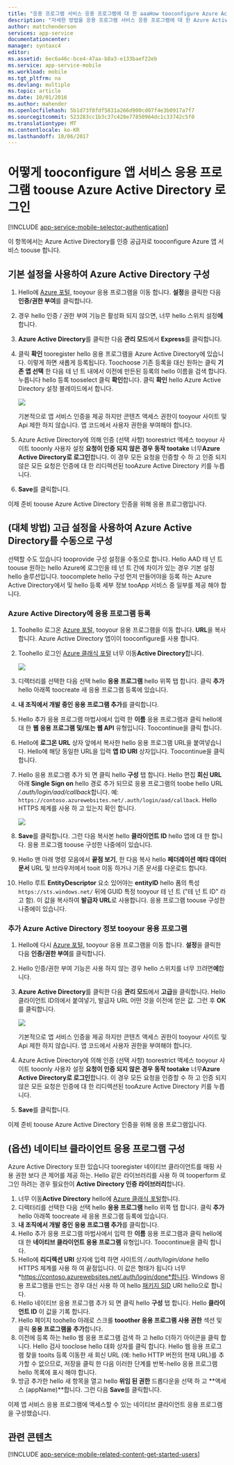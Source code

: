 ```yaml
---
title: "응용 프로그램 서비스 응용 프로그램에 대 한 aaaHow tooconfigure Azure Active Directory 인증"
description: "자세한 방법을 응용 프로그램 서비스 응용 프로그램에 대 한 Azure Active Directory 인증 tooconfigure 합니다."
author: mattchenderson
services: app-service
documentationcenter: 
manager: syntaxc4
editor: 
ms.assetid: 6ec6a46c-bce4-47aa-b8a3-e133baef22eb
ms.service: app-service-mobile
ms.workload: mobile
ms.tgt_pltfrm: na
ms.devlang: multiple
ms.topic: article
ms.date: 10/01/2016
ms.author: mahender
ms.openlocfilehash: 5b1d73f8fdf5831a266d900cd07f4e3b0917a7f7
ms.sourcegitcommit: 523283cc1b3c37c428e77850964dc1c33742c5f0
ms.translationtype: MT
ms.contentlocale: ko-KR
ms.lasthandoff: 10/06/2017
---
```

# <a name="how-tooconfigure-your-app-service-application-toouse-azure-active-directory-login"></a>어떻게 tooconfigure 앱 서비스 응용 프로그램 toouse Azure Active Directory 로그인
[!INCLUDE [app-service-mobile-selector-authentication](../../includes/app-service-mobile-selector-authentication.md)]

이 항목에서는 Azure Active Directory를 인증 공급자로 tooconfigure Azure 앱 서비스 toouse 합니다.

## <a name="express"> </a>기본 설정을 사용하여 Azure Active Directory 구성
1. Hello에 [Azure 포털], tooyour 응용 프로그램을 이동 합니다. **설정**을 클릭한 다음 **인증/권한 부여**를 클릭합니다.
2. 경우 hello 인증 / 권한 부여 기능은 활성화 되지 않으면, 너무 hello 스위치 설정**에**합니다.
3. **Azure Active Directory**를 클릭한 다음 **관리 모드**에서 **Express**를 클릭합니다.
4. 클릭 **확인** tooregister hello 응용 프로그램을 Azure Active Directory에 있습니다. 이렇게 하면 새롭게 등록됩니다. Toochoose 기존 등록을 대신 원하는 클릭 **기존 앱 선택** 한 다음 테 넌 트 내에서 이전에 만든된 등록의 hello 이름을 검색 합니다.
   누릅니다 hello 등록 tooselect 클릭 **확인**합니다. 클릭 **확인** hello Azure Active Directory 설정 블레이드에서 합니다.
   
   ![][0]
   
   기본적으로 앱 서비스 인증을 제공 하지만 콘텐츠 액세스 권한이 tooyour 사이트 및 Api 제한 하지 않습니다. 앱 코드에서 사용자 권한을 부여해야 합니다.
5. Azure Active Directory에 의해 인증 (선택 사항) toorestrict 액세스 tooyour 사이트 tooonly 사용자 설정 **요청이 인증 되지 않은 경우 동작 tootake** 너무**Azure Active Directory로 로그인**합니다. 이 경우 모든 요청을 인증할 수 하 고 인증 되지 않은 모든 요청은 인증에 대 한 리디렉션된 tooAzure Active Directory 키를 누릅니다.
6. **Save**를 클릭합니다.

이제 준비 toouse Azure Active Directory 인증을 위해 응용 프로그램입니다.

## <a name="advanced"> </a>(대체 방법) 고급 설정을 사용하여 Azure Active Directory를 수동으로 구성
선택할 수도 있습니다 tooprovide 구성 설정을 수동으로 합니다. Hello AAD 테 넌 트 toouse 원하는 hello Azure에 로그인을 테 넌 트 간에 차이가 있는 경우 기본 설정 hello 솔루션입니다. toocomplete hello 구성 먼저 만들어야을 등록 하는 Azure Active Directory에서 및 hello 등록 세부 정보 tooApp 서비스 중 일부를 제공 해야 합니다.

### <a name="register"> </a>Azure Active Directory에 응용 프로그램 등록
1. Toohello 로그온 [Azure 포털], tooyour 응용 프로그램을 이동 합니다. **URL**을 복사합니다. Azure Active Directory 앱이이 tooconfigure를 사용 합니다.
2. Toohello 로그인 [Azure 클래식 포털] 너무 이동**Active Directory**합니다.
   
    ![][2]
3. 디렉터리를 선택한 다음 선택 hello **응용 프로그램** hello 위쪽 탭 합니다. 클릭 **추가** hello 아래쪽 toocreate 새 응용 프로그램 등록에 있습니다.
4. **내 조직에서 개발 중인 응용 프로그램 추가**를 클릭합니다.
5. Hello 추가 응용 프로그램 마법사에서 입력 한 **이름** 응용 프로그램과 클릭 hello에 대 한 **웹 응용 프로그램 및/또는 웹 API** 유형입니다. Toocontinue을 클릭 합니다.
6. Hello에 **로그온 URL** 상자 앞에서 복사한 hello 응용 프로그램 URL을 붙여넣습니다. Hello에 해당 동일한 URL을 입력 **앱 ID URI** 상자입니다. Toocontinue을 클릭 합니다.
7. Hello 응용 프로그램 추가 되 면 클릭 hello **구성** 탭 합니다. Hello 편집 **회신 URL** 아래 **Single Sign on** hello 경로 추가 되므로 응용 프로그램의 toobe hello URL */.auth/login/aad/callback*합니다. 예: `https://contoso.azurewebsites.net/.auth/login/aad/callback`. Hello HTTPS 체계를 사용 하 고 있는지 확인 합니다.
   
    ![][3]
8. **Save**를 클릭합니다. 그런 다음 복사본 hello **클라이언트 ID** hello 앱에 대 한 합니다. 응용 프로그램 toouse 구성한 나중에이 있습니다.
9. Hello 맨 아래 명령 모음에서 **끝점 보기**, 한 다음 복사 hello **페더레이션 메타 데이터 문서** URL 및 브라우저에서 tooit 이동 하거나 기존 문서를 다운로드 합니다.
10. Hello 루트 **EntityDescriptor** 요소 있어야는 **entityID** hello 폼의 특성 `https://sts.windows.net/` 뒤에 GUID 특정 tooyour 테 넌 트 ("테 넌 트 ID" 라고 함). 이 값을 복사하여 **발급자 URL**로 사용합니다. 응용 프로그램 toouse 구성한 나중에이 있습니다.

### <a name="secrets"></a>추가 Azure Active Directory 정보 tooyour 응용 프로그램
1. Hello에 다시 [Azure 포털], tooyour 응용 프로그램을 이동 합니다. **설정**을 클릭한 다음 **인증/권한 부여**를 클릭합니다.
2. Hello 인증/권한 부여 기능은 사용 하지 않는 경우 hello 스위치를 너무 끄려면**에**합니다.
3. **Azure Active Directory**를 클릭한 다음 **관리 모드**에서 **고급**을 클릭합니다. Hello 클라이언트 ID의에서 붙여넣기, 발급자 URL 어떤 것을 이전에 얻은 값. 그런 후 **OK**를 클릭합니다.
   
   ![][1]
   
   기본적으로 앱 서비스 인증을 제공 하지만 콘텐츠 액세스 권한이 tooyour 사이트 및 Api 제한 하지 않습니다. 앱 코드에서 사용자 권한을 부여해야 합니다.
4. Azure Active Directory에 의해 인증 (선택 사항) toorestrict 액세스 tooyour 사이트 tooonly 사용자 설정 **요청이 인증 되지 않은 경우 동작 tootake** 너무**Azure Active Directory로 로그인**합니다. 이 경우 모든 요청을 인증할 수 하 고 인증 되지 않은 모든 요청은 인증에 대 한 리디렉션된 tooAzure Active Directory 키를 누릅니다.
5. **Save**를 클릭합니다.

이제 준비 toouse Azure Active Directory 인증을 위해 응용 프로그램입니다.

## <a name="optional-configure-a-native-client-application"></a>(옵션) 네이티브 클라이언트 응용 프로그램 구성
Azure Active Directory 또한 있습니다 tooregister 네이티브 클라이언트를 매핑 사용 권한 보다 큰 제어를 제공 하는. Hello 같은 라이브러리를 사용 하 여 tooperform 로그인 하려는 경우 필요한이 **Active Directory 인증 라이브러리**합니다.

1. 너무 이동**Active Directory** hello에 [Azure 클래식 포털]합니다.
2. 디렉터리를 선택한 다음 선택 hello **응용 프로그램** hello 위쪽 탭 합니다. 클릭 **추가** hello 아래쪽 toocreate 새 응용 프로그램 등록에 있습니다.
3. **내 조직에서 개발 중인 응용 프로그램 추가**를 클릭합니다.
4. Hello 추가 응용 프로그램 마법사에서 입력 한 **이름** 응용 프로그램과 클릭 hello에 대 한 **네이티브 클라이언트 응용 프로그램** 유형입니다. Toocontinue을 클릭 합니다.
5. Hello에 **리디렉션 URI** 상자에 입력 하면 사이트의 */.auth/login/done* hello HTTPS 체계를 사용 하 여 끝점입니다. 이 값은 형태가 됩니다 너무*https://contoso.azurewebsites.net/.auth/login/done*합니다. Windows 응용 프로그램을 만드는 경우 대신 사용 하 여 hello [패키지 SID](app-service-mobile-dotnet-how-to-use-client-library.md#package-sid) URI hello으로 합니다.
6. Hello 네이티브 응용 프로그램 추가 되 면 클릭 hello **구성** 탭 합니다. Hello **클라이언트 ID** 이 값을 기록 합니다.
7. Hello 페이지 toohello 아래로 스크롤 **tooother 응용 프로그램 사용 권한** 섹션 및 클릭 **응용 프로그램을 추가**합니다.
8. 이전에 등록 하는 hello 웹 응용 프로그램 검색 하 고 hello 더하기 아이콘을 클릭 합니다. Hello 검사 tooclose hello 대화 상자를 클릭 합니다. Hello 웹 응용 프로그램 찾을 tooits 등록 이동한 새 회신 URL (예: hello HTTP 버전의 현재 URL)를 추가할 수 없으므로, 저장을 클릭 한 다음 이러한 단계를 반복-hello 응용 프로그램 hello 목록에 표시 해야 합니다.
9. 방금 추가한 hello 새 항목을 열고 hello **위임 된 권한** 드롭다운을 선택 하 고 **액세스 (appName)**합니다. 그런 다음 **Save**를 클릭합니다.

이제 앱 서비스 응용 프로그램에 액세스할 수 있는 네이티브 클라이언트 응용 프로그램을 구성했습니다.

## <a name="related-content"> </a>관련 콘텐츠
[!INCLUDE [app-service-mobile-related-content-get-started-users](../../includes/app-service-mobile-related-content-get-started-users.md)]

<!-- Images. -->

[0]: ./media/app-service-mobile-how-to-configure-active-directory-authentication/mobile-app-aad-express-settings.png
[1]: ./media/app-service-mobile-how-to-configure-active-directory-authentication/mobile-app-aad-advanced-settings.png
[2]: ./media/app-service-mobile-how-to-configure-active-directory-authentication/app-service-navigate-aad.png
[3]: ./media/app-service-mobile-how-to-configure-active-directory-authentication/app-service-aad-app-configure.png

<!-- URLs. -->

[Azure 포털]: https://portal.azure.com/
[Azure 클래식 포털]: https://manage.windowsazure.com/
[alternative method]:#advanced
